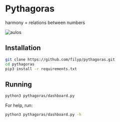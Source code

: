 # Pythagoras
harmony = relations between numbers

![aulos](aulos.ico)


## Installation

```sh
git clone https://github.com/filyp/pythagoras.git
cd pythagoras
pip3 install -r requirements.txt
```

## Running

```sh
python3 pythagoras/dashboard.py
```

For help, run:
```sh
python3 pythagoras/dashboard.py -h
```